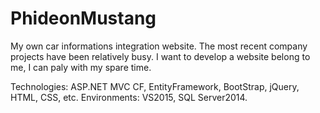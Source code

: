 # PhideonMustang
My own car informations integration website.
The most recent company projects have been relatively busy. I want to develop a website belong to me, I can paly with my spare time.

Technologies: ASP.NET MVC CF, EntityFramework, BootStrap, jQuery, HTML, CSS, etc. 
Environments: VS2015, SQL Server2014.
